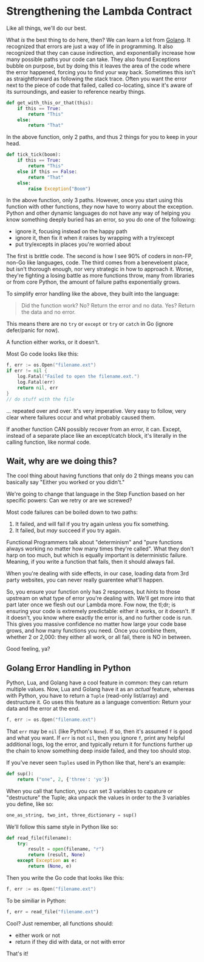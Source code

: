# Strengthening the Lambda Contract

Like all things, we'll do our best.

What _is_ the best thing to do here, then? We can learn a lot from [Golang](https://golang.org/). It recognized that errors are just a way of life in programming. It also recognized that they can cause indirection, and exponentially increase how many possible paths your code can take. They also found Exceptions bubble on purpose, but by doing this it leaves the area of the code where the error happened, forcing you to find your way back. Sometimes this isn't as straightforward as following the stack trace. Often you want the error next to the piece of code that failed, called co-locating, since it's aware of its surroundings, and easier to reference nearby things.

```python
def get_with_this_or_that(this):
    if this == True:
        return "This"
    else:
        return "That"
```

In the above function, only 2 paths, and thus 2 things for you to keep in your head.

```python
def tick_tick(boom):
    if this == True:
        return "This"
    else if this == False:
        return "That"
    else:
        raise Exception("Boom")
```

In the above function, only 3 paths. However, once you start using this function with other functions, _they_ now have to worry about the exception. Python and other dynamic languages do not have any way of helping you know something deeply buried has an error, so you do one of the following:
- ignore it, focusing instead on the happy path
- ignore it, then fix it when it raises by wrapping with a try/except
- put try/excepts in places you're worried about

The first is brittle code. The second is how I see 90% of coders in non-FP, non-Go like languages, code. The third comes from a beneveloent place, but isn't thorough enough, nor very strategic in how to approach it. Worse, they're fighting a losing battle as more functions throw, many from libraries or from core Python, the amount of failure paths exponentially grows.

To simplify error handling like the above, they built into the language:

> Did the function work?
> No? Return the error and no data.
> Yes? Return the data and no error.

This means there are no `try` or `except` or `try` or `catch` in Go (ignore defer/panic for now).

A function either works, or it doesn't.

Most Go code looks like this:

```go
f, err := os.Open("filename.ext")
if err != nil {
    log.Fatal("Failed to open the filename.ext.")
    log.Fatal(err)
    return nil, err
}
// do stuff with the file
```

... repeated over and over. It's very imperative. Very easy to follow, very clear where failures occur and what probably caused them.

If another function CAN possibly recover from an error, it can. Except, instead of a separate place like an except/catch block, it's literally in the calling function, like normal code.

## Wait, why are we doing this?

The cool thing about having functions that only do 2 things means you can basically say "Either you worked or you didn't."

We're going to change that language in the Step Function based on her specific powers: Can we retry or are we screwed?

Most code failures can be boiled down to two paths:
1. It failed, and will fail if you try again unless you fix something.
2. It failed, but _may_ succeed if you try again.

Functional Programmers talk about "determinism" and "pure functions always working no matter how many times they're called". What they don't harp on too much, but which is equally important is deterministic failure. Meaning, if you write a function that fails, then it should always fail.

When you're dealing with side effects, in our case, loading data from 3rd party websites, you can never really guarentee what'll happen.

So, you ensure your function only has 2 responses, but _hints_ to those upstream on what type of error you're dealing with. We'll get more into that part later once we flesh out our Lambda more. Fow now, the tl;dr; is ensuring your code is extremely predictable: either it works, or it doesn't. If it doesn't, you know where exactly the error is, and no further code is run. This gives you massive confidence no matter how large your code base grows, and how many functions you need. Once you combine them, whether 2 or 2,000: they either all work, or all fail, there is NO in between.

Good feeling, ya?

## Golang Error Handling in Python

Python, Lua, and Golang have a cool feature in common: they can return multiple values. Now, Lua and Golang have it as an _actual_ feature, whereas with Python, you have to return a `Tuple` (read-only list/array) and destructure it. Go uses this feature as a language convention: Return your data and the error at the end. 

```go
f, err := os.Open("filename.ext")
```

That `err` may be `nil` (like Python's `None`). If so, then it's assumed `f` is good and what you want. If `err` is not `nil`, then you ignore `f`, print any helpful additional logs, log the error, and typically return it for functions further up the chain to know something deep inside failed, and they too should stop.

If you've never seen `Tuples` used in Python like that, here's an example:

```python
def sup():
    return ("one", 2, {'three': 'yo'})
```

When you call that function, you can set 3 variables to capature or "destructure" the Tuple; aka unpack the values in order to the 3 variables you define, like so:

```python
one_as_string, two_int, three_dictionary = sup()
```

We'll follow this same style in Python like so:

```python
def read_file(filename):
    try:
        result = open(filename, "r")
        return (result, None)
    except Exception as e:
        return (None, e)
```

Then you write the Go code that looks like this:

```go
f, err := os.Open("filename.ext")
```

To be similiar in Python:

```python
f, err = read_file("filename.ext")
```

Cool? Just remember, all functions should:
- either work or not
- return if they did with data, or not with error

That's it!